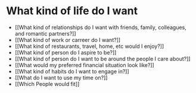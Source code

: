 # What kind of life do I want
* [[What kind of relationships do I want with friends, family, colleagues, and romantic partners?]]
* [[What kind of work or carreer do I want?]]
* [[What kind of restaurants, travel, home, etc would I enjoy?]]
* [[What kind of person do I aspire to be?]]
* [[What kind of person do I want to be around the people I care about?]]
* [[What would my preferred financial situation look like?]]
* [[What kind of habits do I want to engage in?]]
* [[What do I want to use my time on?]]
* [[Which People would fit]]